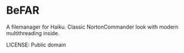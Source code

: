 BeFAR
=====

A filemanager for Haiku. Classic NortonCommander look with modern multithreading inside.

LICENSE: Public domain
